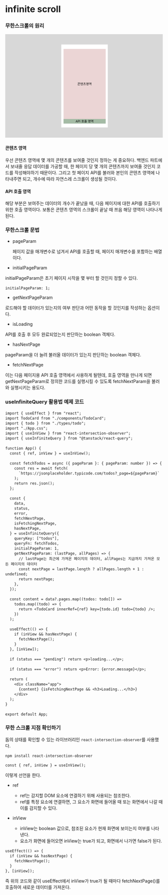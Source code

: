 # infinite scroll

### 무한스크롤의 원리

![alt text](./img/infinite-scroll.png)

#### 콘텐츠 영역

우선 콘텐츠 영역에 몇 개의 콘텐츠를 보여줄 것인지 정하는 게 중요하다.
백엔드 파트에서 보내줄 응답 데이터를 가공할 때, 한 페이지 당 몇 개의 콘텐츠까지 보여줄 것인지 코드를 작성해야하기 때문이다.
그리고 첫 페이지 API를 불러와 본인의 콘텐츠 영역에 나타내주면 되고, 개수에 따라 자연스레 스크롤이 생성될 것이다.

#### API 호출 영역

해당 부분은 보여주는 데이터의 개수가 끝났을 때, 다음 페이지에 대한 API를 호출하기 위한 호출 영역이다.
보통은 콘텐츠 영역의 스크롤이 끝날 때 쯔음 해당 영역이 나타나게 된다.

### 무한스크롤 문법

- pageParam

  페이지 값을 매개변수로 넘겨서 API를 호출할 때, 페이지 매개변수를 포함하는 배열이다.

- initialPageParam

initialPageParam은 초기 페이지 시작을 몇 부터 할 것인지 정할 수 있다.

```tsx
initialPageParam: 1;
```

- getNextPageParam

로드해야 할 데이터가 있는지의 여부 판단과 어떤 동작을 할 것인지를 작성하는 옵션이다.

- isLoading

API를 호출 후 모두 완료되었는지 판단하는 boolean 객체다.

- hasNextPage

pageParam을 더 늘려 불러올 데이터가 있는지 판단하는 boolean 객체다.

- fetchNextPage

이는 다음 페이지용 API 호출 영역에서 사용하게 될텐데,
호출 영역을 만나게 되면 getNextPageParam로 정의한 코드를 실행시킬 수 있도록 fetchNextParam을 불러와 실행시키는 용도다.

### useInfiniteQuery 활용법 예제 코드

```tsx
import { useEffect } from "react";
import TodoCard from "./components/TodoCard";
import { todo } from "./types/todo";
import "./App.css";
import { useInView } from "react-intersection-observer";
import { useInfiniteQuery } from "@tanstack/react-query";

function App() {
  const { ref, inView } = useInView();

  const fetchTodos = async ({ pageParam }: { pageParam: number }) => {
    const res = await fetch(
      `https://jsonplaceholder.typicode.com/todos?_page=${pageParam}`
    );
    return res.json();
  };

  const {
    data,
    status,
    error,
    fetchNextPage,
    isFetchingNextPage,
    hasNextPage,
  } = useInfiniteQuery({
    queryKey: ["todos"],
    queryFn: fetchTodos,
    initialPageParam: 1,
    getNextPageParam: (lastPage, allPages) => {
      // lastPage는 최근에 가져온 페이지의 데이터, allPages는 지금까지 가져온 모든 페이지의 데이터
      const nextPage = lastPage.length ? allPages.length + 1 : undefined;
      return nextPage;
    },
  });

  const content = data?.pages.map((todos: todo[]) =>
    todos.map((todo) => {
      return <TodoCard innerRef={ref} key={todo.id} todo={todo} />;
    })
  );

  useEffect(() => {
    if (inView && hasNextPage) {
      fetchNextPage();
    }
  }, [inView]);

  if (status === "pending") return <p>loading...</p>;

  if (status === "error") return <p>Error: {error.message}</p>;

  return (
    <div className="app">
      {content} {isFetchingNextPage && <h3>Loading...</h3>}
    </div>
  );
}

export default App;
```

### 무한 스크롤 지점 확인하기

돔의 상태를 확인할 수 있는 라이브러리인 `react-intersection-observer`를 사용했다.

```tsx
npm install react-intersection-observer
```

```tsx
const { ref, inView } = useInView();
```

이렇게 선언을 한다.

- ref

  - ref는 감지할 DOM 요소에 연결하기 위해 사용되는 참조한다.
  - ref를 특정 요소에 연결하면, 그 요소가 화면에 들어올 때 또는 화면에서 나갈 때 이를 감지할 수 있다.

- inView
  - inView는 boolean 값으로, 참조된 요소가 현재 화면에 보이는지 여부를 나타낸다.
  - 요소가 화면에 들어오면 inView는 true가 되고, 화면에서 나가면 false가 된다.

```tsx
useEffect(() => {
  if (inView && hasNextPage) {
    fetchNextPage();
  }
}, [inView]);
```

즉 위의 코드와 같이 useEffect에서 inView가 true가 될 때마다 fetchNextPage()를 호출하여 새로운 데이터를 가져온다.

